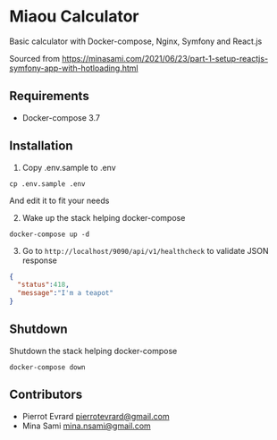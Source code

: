 # Miaou Calculator

Basic calculator with Docker-compose, Nginx, Symfony and React.js

Sourced from https://minasami.com/2021/06/23/part-1-setup-reactjs-symfony-app-with-hotloading.html

## Requirements

- Docker-compose 3.7

## Installation

1. Copy .env.sample to .env
```shell
cp .env.sample .env
```
And edit it to fit your needs

2. Wake up the stack helping docker-compose
```shell
docker-compose up -d
```

3. Go to `http://localhost/9090/api/v1/healthcheck` to validate JSON response
```json
{
  "status":418,
  "message":"I'm a teapot"
}
```

## Shutdown

Shutdown the stack helping docker-compose
```shell
docker-compose down
```


## Contributors

- Pierrot Evrard <pierrotevrard@gmail.com>
- Mina Sami <mina.nsami@gmail.com>